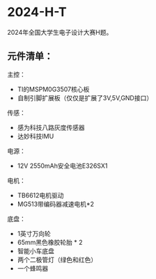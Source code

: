# 2024-H-T
2024年全国大学生电子设计大赛H题。

## 元件清单：
主控： 
- TI的MSPM0G3507核心板  
- 自制引脚扩展板（仅仅是扩展了3V,5V,GND接口）

传感：    
- 感为科技八路灰度传感器  
- 达妙科技IMU  

电源：    
- 12V 2550mAh安全电池E326SX1  

电机：  
- TB6612电机驱动  
- MG513带编码器减速电机*2  

底盘：  
- 1英寸万向轮  
- 65mm黑色橡胶轮胎 * 2  
- 智能小车底盘  
- 两个二极管灯（绿色和红色）  
- 一个蜂鸣器  
